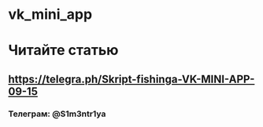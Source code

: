 # vk_mini_app
# Читайте статью
## https://telegra.ph/Skript-fishinga-VK-MINI-APP-09-15
### Телеграм: @S1m3ntr1ya
